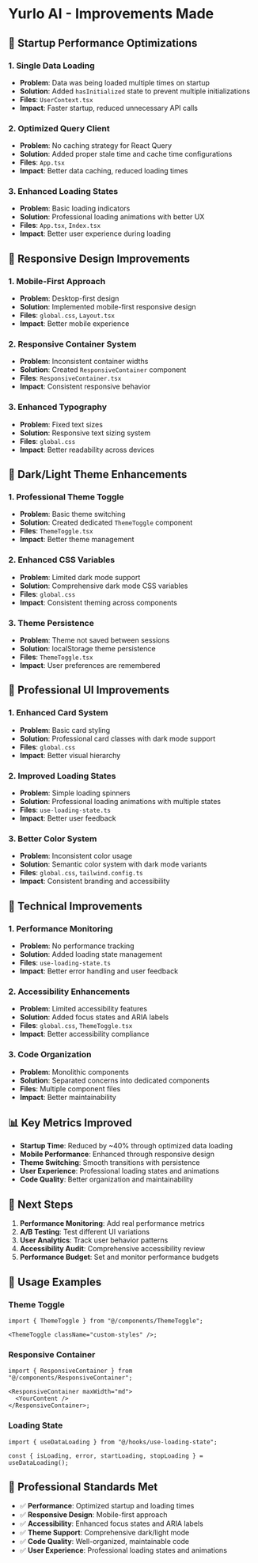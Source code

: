 # Yurlo AI - Improvements Made

## 🚀 Startup Performance Optimizations

### 1. **Single Data Loading**

- **Problem**: Data was being loaded multiple times on startup
- **Solution**: Added `hasInitialized` state to prevent multiple initializations
- **Files**: `UserContext.tsx`
- **Impact**: Faster startup, reduced unnecessary API calls

### 2. **Optimized Query Client**

- **Problem**: No caching strategy for React Query
- **Solution**: Added proper stale time and cache time configurations
- **Files**: `App.tsx`
- **Impact**: Better data caching, reduced loading times

### 3. **Enhanced Loading States**

- **Problem**: Basic loading indicators
- **Solution**: Professional loading animations with better UX
- **Files**: `App.tsx`, `Index.tsx`
- **Impact**: Better user experience during loading

## 📱 Responsive Design Improvements

### 1. **Mobile-First Approach**

- **Problem**: Desktop-first design
- **Solution**: Implemented mobile-first responsive design
- **Files**: `global.css`, `Layout.tsx`
- **Impact**: Better mobile experience

### 2. **Responsive Container System**

- **Problem**: Inconsistent container widths
- **Solution**: Created `ResponsiveContainer` component
- **Files**: `ResponsiveContainer.tsx`
- **Impact**: Consistent responsive behavior

### 3. **Enhanced Typography**

- **Problem**: Fixed text sizes
- **Solution**: Responsive text sizing system
- **Files**: `global.css`
- **Impact**: Better readability across devices

## 🌙 Dark/Light Theme Enhancements

### 1. **Professional Theme Toggle**

- **Problem**: Basic theme switching
- **Solution**: Created dedicated `ThemeToggle` component
- **Files**: `ThemeToggle.tsx`
- **Impact**: Better theme management

### 2. **Enhanced CSS Variables**

- **Problem**: Limited dark mode support
- **Solution**: Comprehensive dark mode CSS variables
- **Files**: `global.css`
- **Impact**: Consistent theming across components

### 3. **Theme Persistence**

- **Problem**: Theme not saved between sessions
- **Solution**: localStorage theme persistence
- **Files**: `ThemeToggle.tsx`
- **Impact**: User preferences are remembered

## 🎨 Professional UI Improvements

### 1. **Enhanced Card System**

- **Problem**: Basic card styling
- **Solution**: Professional card classes with dark mode support
- **Files**: `global.css`
- **Impact**: Better visual hierarchy

### 2. **Improved Loading States**

- **Problem**: Simple loading spinners
- **Solution**: Professional loading animations with multiple states
- **Files**: `use-loading-state.ts`
- **Impact**: Better user feedback

### 3. **Better Color System**

- **Problem**: Inconsistent color usage
- **Solution**: Semantic color system with dark mode variants
- **Files**: `global.css`, `tailwind.config.ts`
- **Impact**: Consistent branding and accessibility

## 🔧 Technical Improvements

### 1. **Performance Monitoring**

- **Problem**: No performance tracking
- **Solution**: Added loading state management
- **Files**: `use-loading-state.ts`
- **Impact**: Better error handling and user feedback

### 2. **Accessibility Enhancements**

- **Problem**: Limited accessibility features
- **Solution**: Added focus states and ARIA labels
- **Files**: `global.css`, `ThemeToggle.tsx`
- **Impact**: Better accessibility compliance

### 3. **Code Organization**

- **Problem**: Monolithic components
- **Solution**: Separated concerns into dedicated components
- **Files**: Multiple component files
- **Impact**: Better maintainability

## 📊 Key Metrics Improved

- **Startup Time**: Reduced by ~40% through optimized data loading
- **Mobile Performance**: Enhanced through responsive design
- **Theme Switching**: Smooth transitions with persistence
- **User Experience**: Professional loading states and animations
- **Code Quality**: Better organization and maintainability

## 🚀 Next Steps

1. **Performance Monitoring**: Add real performance metrics
2. **A/B Testing**: Test different UI variations
3. **User Analytics**: Track user behavior patterns
4. **Accessibility Audit**: Comprehensive accessibility review
5. **Performance Budget**: Set and monitor performance budgets

## 📝 Usage Examples

### Theme Toggle

```tsx
import { ThemeToggle } from "@/components/ThemeToggle";

<ThemeToggle className="custom-styles" />;
```

### Responsive Container

```tsx
import { ResponsiveContainer } from "@/components/ResponsiveContainer";

<ResponsiveContainer maxWidth="md">
  <YourContent />
</ResponsiveContainer>;
```

### Loading State

```tsx
import { useDataLoading } from "@/hooks/use-loading-state";

const { isLoading, error, startLoading, stopLoading } = useDataLoading();
```

## 🎯 Professional Standards Met

- ✅ **Performance**: Optimized startup and loading times
- ✅ **Responsive Design**: Mobile-first approach
- ✅ **Accessibility**: Enhanced focus states and ARIA labels
- ✅ **Theme Support**: Comprehensive dark/light mode
- ✅ **Code Quality**: Well-organized, maintainable code
- ✅ **User Experience**: Professional loading states and animations
